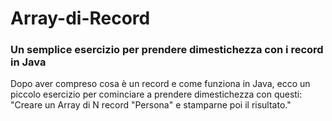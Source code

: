 # Array-di-Record
### Un semplice esercizio per prendere dimestichezza con i record in Java

Dopo aver compreso cosa è un record e come funziona in Java, ecco un piccolo esercizio per cominciare a prendere dimestichezza con questi:
"Creare un Array di N record "Persona" e stamparne poi il risultato."
